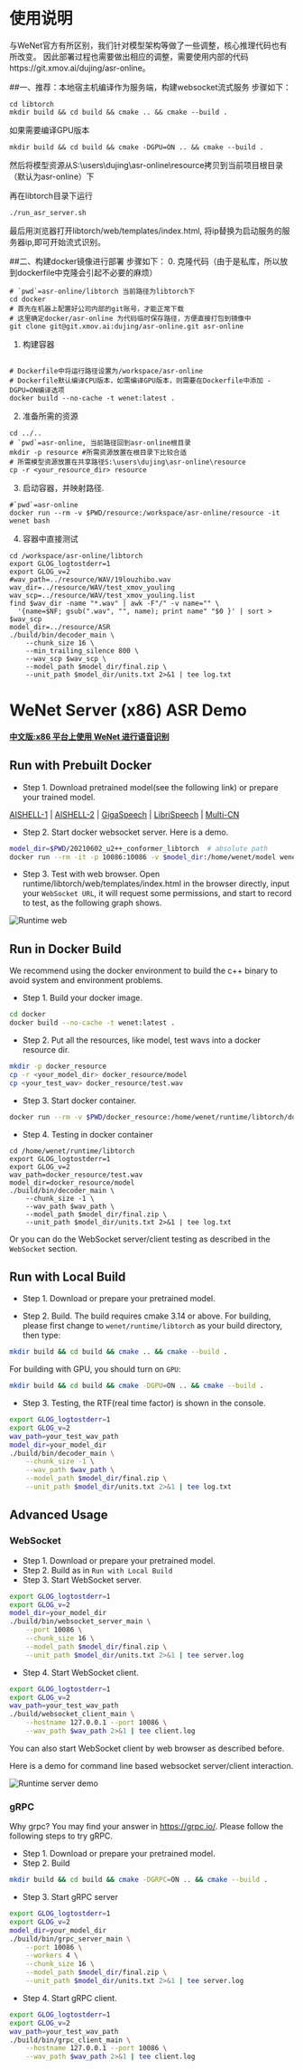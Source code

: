 # 使用说明
与WeNet官方有所区别，我们针对模型架构等做了一些调整，核心推理代码也有所改变。
因此部署过程也需要做出相应的调整，需要使用内部的代码https://git.xmov.ai/dujing/asr-online。

##一、推荐：本地宿主机编译作为服务端，构建websocket流式服务
步骤如下：
    
    cd libtorch
    mkdir build && cd build && cmake .. && cmake --build .
  
如果需要编译GPU版本
  
    mkdir build && cd build && cmake -DGPU=ON .. && cmake --build .

然后将模型资源从S:\users\dujing\asr-online\resource拷贝到当前项目根目录（默认为asr-online）下
  
再在libtorch目录下运行
  
    ./run_asr_server.sh

最后用浏览器打开libtorch/web/templates/index.html, 将ip替换为启动服务的服务器ip,即可开始流式识别。

##二、构建docker镜像进行部署
步骤如下：
0. 克隆代码（由于是私库，所以放到dockerfile中克隆会引起不必要的麻烦）
```shell
# `pwd`=asr-online/libtorch 当前路径为libtorch下
cd docker 
# 首先在机器上配置好公司内部的git账号，才能正常下载
# 这里确定docker/asr-online 为代码临时保存路径，方便直接打包到镜像中
git clone git@git.xmov.ai:dujing/asr-online.git asr-online
```

1. 构建容器 
```shell

# Dockerfile中将运行路径设置为/workspace/asr-online
# Dockerfile默认编译CPU版本，如需编译GPU版本，则需要在Dockerfile中添加 -DGPU=ON编译选项
docker build --no-cache -t wenet:latest .
```

2. 准备所需的资源
```shell
cd ../..
# `pwd`=asr-online, 当前路径回到asr-online根目录
mkdir -p resource #所需资源放置在根目录下比较合适
# 所需模型资源放置在共享路径S:\users\dujing\asr-online\resource
cp -r <your_resource_dir> resource
```

3. 启动容器，并映射路径.
```shell
#`pwd`=asr-online 
docker run --rm -v $PWD/resource:/workspace/asr-online/resource -it wenet bash
```
4. 容器中直接测试
```shell
cd /workspace/asr-online/libtorch
export GLOG_logtostderr=1
export GLOG_v=2
#wav_path=../resource/WAV/19louzhibo.wav
wav_dir=../resource/WAV/test_xmov_youling
wav_scp=../resource/WAV/test_xmov_youling.list
find $wav_dir -name "*.wav" | awk -F"/" -v name="" \
  '{name=$NF; gsub(".wav", "", name); print name" "$0 }' | sort > $wav_scp
model_dir=../resource/ASR
./build/bin/decoder_main \
    --chunk_size 16 \
    --min_trailing_silence 800 \
    --wav_scp $wav_scp \
    --model_path $model_dir/final.zip \
    --unit_path $model_dir/units.txt 2>&1 | tee log.txt

```


# WeNet Server (x86) ASR Demo

**[中文版:x86 平台上使用 WeNet 进行语音识别](./README_CN.md)**

## Run with Prebuilt Docker

* Step 1. Download pretrained model(see the following link) or prepare your trained model.

[AISHELL-1](https://wenet-1256283475.cos.ap-shanghai.myqcloud.com/models/aishell/20210601_u2%2B%2B_conformer_libtorch.tar.gz)
| [AISHELL-2](https://wenet-1256283475.cos.ap-shanghai.myqcloud.com/models/aishell2/20210618_u2pp_conformer_libtorch.tar.gz)
| [GigaSpeech](https://wenet-1256283475.cos.ap-shanghai.myqcloud.com/models/gigaspeech/20210728_u2pp_conformer_libtorch.tar.gz)
| [LibriSpeech](https://wenet-1256283475.cos.ap-shanghai.myqcloud.com/models/librispeech/20210610_u2pp_conformer_libtorch.tar.gz)
| [Multi-CN](https://wenet-1256283475.cos.ap-shanghai.myqcloud.com/models/multi_cn/20210815_unified_conformer_libtorch.tar.gz)


* Step 2. Start docker websocket server. Here is a demo.

``` sh
model_dir=$PWD/20210602_u2++_conformer_libtorch  # absolute path
docker run --rm -it -p 10086:10086 -v $model_dir:/home/wenet/model wenetorg/wenet-mini:latest bash /home/run.sh
```

* Step 3. Test with web browser. Open runtime/libtorch/web/templates/index.html in the browser directly, input your `WebSocket URL`, it will request some permissions, and start to record to test, as the following graph shows.

![Runtime web](../../docs/images/runtime_web.png)

## Run in Docker Build

We recommend using the docker environment to build the c++ binary to avoid
system and environment problems.

* Step 1. Build your docker image.

``` sh
cd docker
docker build --no-cache -t wenet:latest .
```

* Step 2. Put all the resources, like model, test wavs into a docker resource dir.

``` sh
mkdir -p docker_resource
cp -r <your_model_dir> docker_resource/model
cp <your_test_wav> docker_resource/test.wav
```

* Step 3. Start docker container.
``` sh
docker run --rm -v $PWD/docker_resource:/home/wenet/runtime/libtorch/docker_resource -it wenet bash
```

* Step 4. Testing in docker container
```
cd /home/wenet/runtime/libtorch
export GLOG_logtostderr=1
export GLOG_v=2
wav_path=docker_resource/test.wav
model_dir=docker_resource/model
./build/bin/decoder_main \
    --chunk_size -1 \
    --wav_path $wav_path \
    --model_path $model_dir/final.zip \
    --unit_path $model_dir/units.txt 2>&1 | tee log.txt
```

Or you can do the WebSocket server/client testing as described in the `WebSocket` section.

## Run with Local Build

* Step 1. Download or prepare your pretrained model.

* Step 2. Build. The build requires cmake 3.14 or above. For building, please first change to `wenet/runtime/libtorch` as your build directory, then type:

``` sh
mkdir build && cd build && cmake .. && cmake --build .
```

For building with GPU, you should turn on `GPU`:

``` sh
mkdir build && cd build && cmake -DGPU=ON .. && cmake --build .
```

* Step 3. Testing, the RTF(real time factor) is shown in the console.

``` sh
export GLOG_logtostderr=1
export GLOG_v=2
wav_path=your_test_wav_path
model_dir=your_model_dir
./build/bin/decoder_main \
    --chunk_size -1 \
    --wav_path $wav_path \
    --model_path $model_dir/final.zip \
    --unit_path $model_dir/units.txt 2>&1 | tee log.txt
```


## Advanced Usage

### WebSocket

* Step 1. Download or prepare your pretrained model.
* Step 2. Build as in `Run with Local Build`
* Step 3. Start WebSocket server.

``` sh
export GLOG_logtostderr=1
export GLOG_v=2
model_dir=your_model_dir
./build/bin/websocket_server_main \
    --port 10086 \
    --chunk_size 16 \
    --model_path $model_dir/final.zip \
    --unit_path $model_dir/units.txt 2>&1 | tee server.log
```
* Step 4. Start WebSocket client.

```sh
export GLOG_logtostderr=1
export GLOG_v=2
wav_path=your_test_wav_path
./build/websocket_client_main \
    --hostname 127.0.0.1 --port 10086 \
    --wav_path $wav_path 2>&1 | tee client.log
```

You can also start WebSocket client by web browser as described before.

Here is a demo for command line based websocket server/client interaction.

![Runtime server demo](../../../docs/images/runtime_server.gif)

### gRPC

Why grpc? You may find your answer in https://grpc.io/.
Please follow the following steps to try gRPC.

* Step 1. Download or prepare your pretrained model.
* Step 2. Build
``` sh
mkdir build && cd build && cmake -DGRPC=ON .. && cmake --build .
```
* Step 3. Start gRPC server

``` sh
export GLOG_logtostderr=1
export GLOG_v=2
model_dir=your_model_dir
./build/bin/grpc_server_main \
    --port 10086 \
    --workers 4 \
    --chunk_size 16 \
    --model_path $model_dir/final.zip \
    --unit_path $model_dir/units.txt 2>&1 | tee server.log
```

* Step 4. Start gRPC client.

```sh
export GLOG_logtostderr=1
export GLOG_v=2
wav_path=your_test_wav_path
./build/bin/grpc_client_main \
    --hostname 127.0.0.1 --port 10086 \
    --wav_path $wav_path 2>&1 | tee client.log
```

